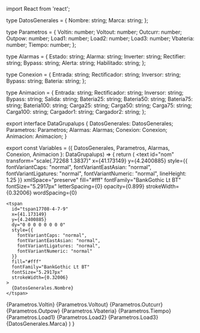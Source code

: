 import React from 'react';

type DatosGenerales = {
    Nombre: string;
    Marca: string;
};

type Parametros = {
    Voltin: number;
    Voltout: number;
    Outcurr: number;
    Outpow: number;
    Load1: number;
    Load2: number;
    Load3: number;
    Vbateria: number;
    Tiempo: number;
};

type Alarmas = {
    Estado: string;
    Alarma: string;
    Inverter: string;
    Rectifier: string;
    Bypass: string;
    Alerta: string;
    Habilitado: string;
};

type Conexion = {
    Entrada: string;
    Rectificador: string;
    Inversor: string;
    Bypass: string;
    Bateria: string;
};

type Animacion = {
  Entrada: string;
  Rectificador: string;
  Inversor: string;
  Bypass: string;
  Salida: string;
  Bateria25: string;
  Bateria50: string;
  Bateria75: string;
  Bateria100: string;
  Carga25: string;
  Carga50: string;
  Carga75: string;
  Carga100: string;
  Cargador1: string;
  Cargador2: string;
};

export interface DataGrupalups {
    DatosGenerales: DatosGenerales;
    Parametros: Parametros;
    Alarmas: Alarmas;
    Conexion: Conexion;
    Animacion: Animacion;
}

export const Variables = ({ DatosGenerales, Parametros, Alarmas, Conexion, Animacion }: DataGrupalups) => {
return (
  <g id="layer4" >
  <g id="g3896" 
    fill="none" 
    strokeWidth={0.591} 
    stroke="#0ceef8">
    <path id="path3200" d="M43.712 43.585h55.757" className ={Conexion.Bypass} />
    <path id="path3202" d="M108.01 43.51h3.828v8.765" className ={Conexion.Bypass} />
  </g>
  <text
    id="nom"
    transform="scale(.72268 1.3837)"
    x={41.173149}
    y={4.2400885}
    style={{
      fontVariantCaps: "normal",
      fontVariantEastAsian: "normal",
      fontVariantLigatures: "normal",
      fontVariantNumeric: "normal",
      lineHeight: 1.25
    }}
    xmlSpace="preserve"
    fill="#fff"
    fontFamily="BankGothic Lt BT"
    fontSize="5.2917px"
    letterSpacing={0}
    opacity={0.899}
    strokeWidth={0.32006}
    wordSpacing={0}
  >
    <tspan
      id="tspan17708-4-7-9"
      x={41.173149}
      y={4.2400885}
      dy="0 0 0 0 0 0 0 0"
      style={{
        fontVariantCaps: "normal",
        fontVariantEastAsian: "normal",
        fontVariantLigatures: "normal",
        fontVariantNumeric: "normal"
      }}
      fill="#fff"
      fontFamily="BankGothic Lt BT"
      fontSize="5.2917px"
      strokeWidth={0.32006}
    >
      {DatosGenerales.Nombre}
    </tspan>
  </text>
  <path
    id="path1125"
    d="M16.703 56.68v-2.072"
    strokeWidth={0.29825}
    stroke="#ff7f21"
  />
  <ellipse
    id="path1129"
    cx={16.703}
    cy={57.471}
    rx={0.20708}
    ry={0.32849}
    fill="none"
    opacity={0.979}
    strokeWidth={0.15302}
    stroke="#ff7f21"
  />
  <path
    id="habilitado_1.1b"
    d="M15.318 78.43c.988-6.237 2.059-5.859 2.415-.79.373 6.509 1.626 6.767 2.2.818"
    fill="none"
    strokeWidth={0.58427}
    stroke="#ff7f21"
  />
  <text
    id="ups1_1b_volt_in"
    transform="scale(1.0535 .94926)"
    x={133.46773}
    y={40.103359}
    style={{
      fontVariantCaps: "normal",
      fontVariantEastAsian: "normal",
      fontVariantLigatures: "normal",
      fontVariantNumeric: "normal",
      lineHeight: 1.25
    }}
    xmlSpace="preserve"
    fill="#fff"
    fontFamily="BankGothic Lt BT"
    fontSize="3.8806px"
    fontStretch="semi-expanded"
    letterSpacing={0}
    strokeWidth={0.24358}
    wordSpacing={0}
  >
    <tspan
      id="tspan15154"
      x={133.46773}
      y={40.103359}
      style={{
        fontVariantCaps: "normal",
        fontVariantEastAsian: "normal",
        fontVariantLigatures: "normal",
        fontVariantNumeric: "normal"
      }}
      fill="#fff"
      fontFamily="BankGothic Lt BT"
      fontSize="3.8806px"
      fontStretch="semi-expanded"
      strokeWidth={0.24358}
    >
      {Parametros.Voltin}
    </tspan>
  </text>
  <text
    id="ups1_1b_volt_out"
    transform="scale(1.0535 .94926)"
    x={133.46773}
    y={50.624111}
    style={{
      fontVariantCaps: "normal",
      fontVariantEastAsian: "normal",
      fontVariantLigatures: "normal",
      fontVariantNumeric: "normal",
      lineHeight: 1.25
    }}
    xmlSpace="preserve"
    fill="#fff"
    fontFamily="BankGothic Lt BT"
    fontSize="3.8806px"
    fontStretch="semi-expanded"
    letterSpacing={0}
    strokeWidth={0.24358}
    wordSpacing={0}
  >
    <tspan
      id="tspan15158"
      x={133.46773}
      y={50.624111}
      style={{
        fontVariantCaps: "normal",
        fontVariantEastAsian: "normal",
        fontVariantLigatures: "normal",
        fontVariantNumeric: "normal"
      }}
      fill="#fff"
      fontFamily="BankGothic Lt BT"
      fontSize="3.8806px"
      fontStretch="semi-expanded"
      strokeWidth={0.24358}
    >
      {Parametros.Voltout}
    </tspan>
  </text>
  <text
    id="ups1_1b_curr_out"
    transform="scale(1.0349 .96624)"
    x={135.86368}
    y={68.764359}
    style={{
      fontVariantCaps: "normal",
      fontVariantEastAsian: "normal",
      fontVariantLigatures: "normal",
      fontVariantNumeric: "normal",
      lineHeight: 1.25
    }}
    xmlSpace="preserve"
    fill="#fff"
    fontFamily="BankGothic Lt BT"
    fontSize="3.8806px"
    fontStretch="semi-expanded"
    letterSpacing={0}
    strokeWidth={0.24358}
    wordSpacing={0}
  >
    <tspan
      id="tspan15162"
      x={135.86368}
      y={68.764359}
      style={{
        fontVariantCaps: "normal",
        fontVariantEastAsian: "normal",
        fontVariantLigatures: "normal",
        fontVariantNumeric: "normal"
      }}
      fill="#fff"
      fontFamily="BankGothic Lt BT"
      fontSize="3.8806px"
      fontStretch="semi-expanded"
      strokeWidth={0.24358}
    >
      {Parametros.Outcurr}
    </tspan>
  </text>
  <text
    id="ups1_1b_pow_out"
    transform="scale(1.0349 .96624)"
    x={135.86368}
    y={79.746925}
    style={{
      fontVariantCaps: "normal",
      fontVariantEastAsian: "normal",
      fontVariantLigatures: "normal",
      fontVariantNumeric: "normal",
      lineHeight: 1.25
    }}
    xmlSpace="preserve"
    fill="#fff"
    fontFamily="BankGothic Lt BT"
    fontSize="3.8806px"
    fontStretch="semi-expanded"
    letterSpacing={0}
    strokeWidth={0.24358}
    wordSpacing={0}
  >
    <tspan
      id="tspan15166"
      x={135.86368}
      y={79.746925}
      style={{
        fontVariantCaps: "normal",
        fontVariantEastAsian: "normal",
        fontVariantLigatures: "normal",
        fontVariantNumeric: "normal"
      }}
      fill="#fff"
      fontFamily="BankGothic Lt BT"
      fontSize="3.8806px"
      fontStretch="semi-expanded"
      strokeWidth={0.24358}
    >
      {Parametros.Outpow}
    </tspan>
  </text>
  <ellipse
    id="ups1_1b_alarms"
    cx={39.476}
    cy={17.948}
    rx={3.5488}
    ry={3.4025}
    fillRule="evenodd"
    fill="#4d4d4d"
    className = { Alarmas.Alarma }
    opacity={0.899}
    paintOrder="markers stroke fill"
  />
  <ellipse
    id="path2610-3-6-9-2"
    transform="matrix(1.1537 0 0 1.0408 -50.748 -15.261)"
    cx={78.266}
    cy={31.379}
    rx={2.3671}
    ry={1.9181}
    fillRule="evenodd"
    fill="#fff"
    filter="url(#filter3102-5-0)"
    opacity={0.35}
    paintOrder="markers stroke fill"
  />
  <text
    id="ups1_1b_batt_vol"
    transform="scale(.82663 1.2097)"
    x={56.065269}
    y={66.720139}
    style={{
      fontVariantCaps: "normal",
      fontVariantEastAsian: "normal",
      fontVariantLigatures: "normal",
      fontVariantNumeric: "normal",
      lineHeight: 1.25
    }}
    xmlSpace="preserve"
    fill="#f9f9f9"
    fontFamily="BankGothic Lt BT"
    fontSize="2.4694px"
    fontStretch="semi-expanded"
    letterSpacing={0}
    strokeWidth={0.05281}
    stroke="#f8f9f9"
    wordSpacing={0}
  >
    <tspan
      id="tspan5836-0"
      x={56.065269}
      y={66.720139}
      style={{
        fontVariantCaps: "normal",
        fontVariantEastAsian: "normal",
        fontVariantLigatures: "normal",
        fontVariantNumeric: "normal"
      }}
      fill="#f9f9f9"
      fontFamily="BankGothic Lt BT"
      fontSize="2.4694px"
      fontStretch="semi-expanded"
      strokeWidth={0.05281}
      stroke="#f8f9f9"
    >
      {Parametros.Vbateria}
    </tspan>
  </text>
  <text
    id="ups1_1b_min_remaining"
    transform="scale(.82663 1.2097)"
    x={73.885124}
    y={66.612732}
    style={{
      fontVariantCaps: "normal",
      fontVariantEastAsian: "normal",
      fontVariantLigatures: "normal",
      fontVariantNumeric: "normal",
      lineHeight: 1.25
    }}
    xmlSpace="preserve"
    fill="#f9f9f9"
    fontFamily="BankGothic Lt BT"
    fontSize="3.5278px"
    fontStretch="semi-expanded"
    letterSpacing={0}
    strokeWidth={0.068936}
    stroke="#f8f9f9"
    wordSpacing={0}
  >
    <tspan
      id="tspan5836-0-7"
      x={73.885124}
      y={66.612732}
      style={{
        fontVariantCaps: "normal",
        fontVariantEastAsian: "normal",
        fontVariantLigatures: "normal",
        fontVariantNumeric: "normal"
      }}
      fill="#f9f9f9"
      fontFamily="BankGothic Lt BT"
      fontSize="3.5278px"
      fontStretch="semi-expanded"
      strokeWidth={0.068936}
      stroke="#f8f9f9"
    >
      {Parametros.Tiempo}
    </tspan>
  </text>
  <text
    id="ups1_1b_out_percent_load1"
    transform="scale(.82663 1.2097)"
    x={114.96709}
    y={66.456306}
    style={{
      fontFeatureSettings: "normal",
      fontVariantCaps: "normal",
      fontVariantLigatures: "normal",
      fontVariantNumeric: "normal",
      lineHeight: 1.25
    }}
    xmlSpace="preserve"
    fill="#f9f9f9"
    fontFamily="sans-serif"
    fontSize="2.5937px"
    letterSpacing={0}
    strokeWidth={0.05281}
    stroke="#f8f9f9"
    wordSpacing={0}
  >
    <tspan
      id="tspan5836-0-1"
      x={114.96709}
      y={66.456306}
      fill="#f9f9f9"
      strokeWidth={0.05281}
      stroke="#f8f9f9"
    >
      {Parametros.Load1}
    </tspan>
  </text>
  <text
    id="ups1_1b_out_percent_load2"
    transform="scale(.82663 1.2097)"
    x={132.76939}
    y={66.422234}
    style={{
      fontFeatureSettings: "normal",
      fontVariantCaps: "normal",
      fontVariantLigatures: "normal",
      fontVariantNumeric: "normal",
      lineHeight: 1.25
    }}
    xmlSpace="preserve"
    fill="#f9f9f9"
    fontFamily="sans-serif"
    fontSize="2.5937px"
    letterSpacing={0}
    strokeWidth={0.05281}
    stroke="#f8f9f9"
    wordSpacing={0}
  >
    <tspan
      id="tspan5836-0-1-8"
      x={132.76939}
      y={66.422234}
      fill="#f9f9f9"
      strokeWidth={0.05281}
      stroke="#f8f9f9"
    >
      {Parametros.Load2}
    </tspan>
  </text>
  <text
    id="ups1_1b_out_percent_load3"
    transform="scale(.82663 1.2097)"
    x={149.59042}
    y={66.422234}
    style={{
      fontFeatureSettings: "normal",
      fontVariantCaps: "normal",
      fontVariantLigatures: "normal",
      fontVariantNumeric: "normal",
      lineHeight: 1.25
    }}
    xmlSpace="preserve"
    fill="#f9f9f9"
    fontFamily="sans-serif"
    fontSize="2.5937px"
    letterSpacing={0}
    strokeWidth={0.05281}
    stroke="#f8f9f9"
    wordSpacing={0}
  >
    <tspan
      id="tspan5836-0-1-8-3"
      x={149.59042}
      y={66.422234}
      fill="#f9f9f9"
      strokeWidth={0.05281}
      stroke="#f8f9f9"
    >
      {Parametros.Load3}
    </tspan>
  </text>
  <path
    id="path11248-8-8"
    transform="matrix(.19483 0 0 .25728 15.016 34.362)"
    d="M8.706 1.679l7.253 12.56H1.454z"
    fill="#ff801f"
    opacity={0.999}
    paintOrder="markers fill stroke"
  />
  <path
    id="path11248-8-8-5"
    transform="matrix(.38967 0 0 .51457 13.32 31.872)"
    d="M8.706 1.679l7.253 12.56H1.454z"
    fill="none"
    className = {Alarmas.Rectifier}
    opacity={0.999}
    paintOrder="markers fill stroke"
    strokeLinecap="square"
    strokeWidth={1.6789}
    stroke="#ff801f"
  />
  <path
    id="path11248-8-8-5-1"
    transform="matrix(.38967 0 0 .51457 13.32 51.72)"
    d="M8.706 1.679l7.253 12.56H1.454z"
    fill="none"
    opacity={0.999}
    paintOrder="markers fill stroke"
    strokeLinecap="square"
    strokeWidth={1.6789}
    stroke="#ff801f"
  />
  <ellipse
    id="ups1_1b_alarms-3"
    cx={23.404}
    cy={17.948}
    rx={3.5488}
    ry={3.4025}
    fillRule="evenodd"
    fill="#4d4d4d"
    className={ Alarmas.Estado }
    opacity={0.899}
    paintOrder="markers stroke fill"
  />
  <ellipse
    id="path2610-3-6-9-2-8"
    transform="matrix(1.1537 0 0 1.0408 -66.821 -15.261)"
    cx={78.266}
    cy={31.379}
    rx={2.3671}
    ry={1.9181}
    fillRule="evenodd"
    fill="#fff"
    filter="url(#filter3102-5-0-7)"
    opacity={0.35}
    paintOrder="markers stroke fill"
  />
  <path
    id="pass1"
    transform="matrix(.80344 .59539 -.57908 .81527 0 0)"
    fillRule="evenodd"
    fill="#0ceef8"
    paintOrder="markers stroke fill"
    d="M108.38 -37.619H108.86513V-33.5373H108.38z"
  />
  <path
    id="path12235"
    d="M110.53 37.189h-3.644"
    fill="none"
    strokeWidth={0.55}
    stroke="#0cecf8"
  />
  <path
    id="ups1_1b_batt_charge_4"
    transform="matrix(1.2538 0 0 1.862 16.375 -373.56)"
    fill="none"
    className={Animacion.Bateria100}
    filter="url(#filter1671)"
    strokeWidth={0.17184}
    stroke="#0ceef8"
    d="M25.248 233.79H29.8307V234.914H25.248z"
  />
  <path
    id="ups1_1b_batt_charge_3"
    transform="matrix(1.2538 0 0 1.862 16.375 -373.23)"
    fill="#168698"
    className={Animacion.Bateria75}
    filter="url(#filter1671)"
    strokeWidth={0.17184}
    stroke="#0ceef8"
    d="M25.248 235.38H29.8307V236.504H25.248z"
  />
  <path
    id="ups1_1b_batt_charge_2"
    transform="matrix(1.2538 0 0 1.862 16.375 -372.9)"
    fill="#168698"
    className={Animacion.Bateria50}
    filter="url(#filter1671)"
    strokeWidth={0.17184}
    stroke="#0ceef8"
    d="M25.248 236.97H29.8307V238.094H25.248z"
  />
  <path
    id="ups1_1b_batt_charge_1"
    transform="matrix(1.2538 0 0 1.862 16.375 -373.56)"
    fill="#168698"
    className={Animacion.Bateria25}
    filter="url(#filter1671)"
    strokeWidth={0.17184}
    stroke="#0ceef8"
    d="M25.248 239.09H29.8307V240.214H25.248z"
  />
  <path
    id="ups1_1b_load1_4"
    transform="matrix(1.2538 0 0 1.862 62.816 -373.56)"
    fill="none"
    filter="url(#filter1671)"
    className = {Animacion.Carga100}
    strokeWidth={0.17184}
    stroke="#0ceef8"
    d="M25.248 233.79H29.8307V234.914H25.248z"
  />
  <path
    id="ups1_1b_load1_3"
    transform="matrix(1.2538 0 0 1.862 62.816 -373.23)"
    fill="none"
    filter="url(#filter1671)"
    className = {Animacion.Carga75}
    strokeWidth={0.17184}
    stroke="#0ceef8"
    d="M25.248 235.38H29.8307V236.504H25.248z"
  />
  <path
    id="ups1_1b_load1_2"
    transform="matrix(1.2538 0 0 1.862 62.816 -372.9)"
    fill="none"
    filter="url(#filter1671)"
    className = {Animacion.Carga50}
    strokeWidth={0.17184}
    stroke="#0ceef8"
    d="M25.248 236.97H29.8307V238.094H25.248z"
  />
  <path
    id="ups1_1b_load1_1"
    transform="matrix(1.2538 0 0 1.862 62.816 -373.56)"
    filter="url(#filter1671)"
    className ={Animacion.Carga25}
    strokeWidth={0.17184}
    stroke="#0ceef8"
    d="M25.248 239.09H29.8307V240.214H25.248z"
  />
  <path
    id="ups1_1b_load2_4"
    transform="matrix(1.2538 0 0 1.862 77.412 -373.56)"
    fill="none"
    filter="url(#filter1671)"
    className ={Animacion.Carga100}
    strokeWidth={0.17184}
    stroke="#0ceef8"
    d="M25.248 233.79H29.8307V234.914H25.248z"
  />
  <path
    id="ups1_1b_load2_3"
    transform="matrix(1.2538 0 0 1.862 77.412 -373.23)"
    fill="none"
    filter="url(#filter1671)"
    className ={Animacion.Carga75}
    strokeWidth={0.17184}
    stroke="#0ceef8"
    d="M25.248 235.38H29.8307V236.504H25.248z"
  />
  <path
    id="ups1_1b_load2_2"
    transform="matrix(1.2538 0 0 1.862 77.412 -372.9)"
    fill="none"
    filter="url(#filter1671)"
    className ={Animacion.Carga50}
    strokeWidth={0.17184}
    stroke="#0ceef8"
    d="M25.248 236.97H29.8307V238.094H25.248z"
  />
  <path
    id="ups1_1b_load2_1"
    transform="matrix(1.2538 0 0 1.862 77.412 -373.56)"
    fill="#168498"
    filter="url(#filter1671)"
    className ={Animacion.Carga25}
    strokeWidth={0.17184}
    stroke="#0ceef8"
    d="M25.248 239.09H29.8307V240.214H25.248z"
  />
  <path
    id="ups1_1b_load3_4"
    transform="matrix(1.2538 0 0 1.862 91.345 -373.56)"
    fill="none"
    filter="url(#filter1671)"
    className ={Animacion.Carga100}
    strokeWidth={0.17184}
    stroke="#0ceef8"
    d="M25.248 233.79H29.8307V234.914H25.248z"
  />
  <path
    id="ups1_1b_load3_3"
    transform="matrix(1.2538 0 0 1.862 91.345 -373.23)"
    fill="none"
    filter="url(#filter1671)"
    className ={Animacion.Carga75}
    strokeWidth={0.17184}
    stroke="#0ceef8"
    d="M25.248 235.38H29.8307V236.504H25.248z"
  />
  <path
    id="ups1_1b_load3_2"
    transform="matrix(1.2538 0 0 1.862 91.345 -372.9)"
    fill="none"
    filter="url(#filter1671)"
    className ={Animacion.Carga50}
    strokeWidth={0.17184}
    stroke="#0ceef8"
    d="M25.248 236.97H29.8307V238.094H25.248z"
  />
  <path
    id="ups1_1b_load3_1"
    transform="matrix(1.2538 0 0 1.862 91.345 -373.56)"
    fill="#168498"
    filter="url(#filter1671)"
    className ={Animacion.Carga25}
    strokeWidth={0.17184}
    stroke="#0ceef8"
    d="M25.248 239.09H29.8307V240.214H25.248z"
  />
  <text
    id="text16384-0-3-4-8"
    transform="scale(.94035 1.0634)"
    x={73.342178}
    y={18.909191}
    style={{
      fontVariantCaps: "normal",
      fontVariantEastAsian: "normal",
      fontVariantLigatures: "normal",
      fontVariantNumeric: "normal",
      lineHeight: 1.25
    }}
    xmlSpace="preserve"
    fill="#fff"
    fontFamily="BankGothic Lt BT"
    fontSize="7.0556px"
    letterSpacing={0}
    strokeOpacity={0.53395}
    strokeWidth={0.776}
    wordSpacing={0}
  >
    <tspan
      id="tspan16382-0-9-0-0"
      x={73.342178}
      y={18.909191}
      style={{
        fontVariantCaps: "normal",
        fontVariantEastAsian: "normal",
        fontVariantLigatures: "normal",
        fontVariantNumeric: "normal"
      }}
      fill="#fff"
      fontFamily="BankGothic Lt BT"
      fontSize="6.0556px"
      strokeOpacity={0.53395}
      strokeWidth={0.776}
    >
      {DatosGenerales.Marca}
    </tspan>
  </text>
  <path
    id="path1617"
    d="M43.368 52.601h21.164"
    fill="none"
    className = {Conexion.Entrada}
    strokeWidth={0.9}
    stroke="#0ceef8"
  />
  <path
    id="path11248-7"
    d="M53.952 52.599l-3.324 1.919V50.68z"
    fillOpacity={0.99667}
    fill="#009898"
    className = {Animacion.Entrada}
    opacity={0.999}
    paintOrder="markers fill stroke"
    strokeLinecap="square"
    strokeWidth={0.44417668000000005}
    stroke="#0becf7"
  />
  <path
    id="path1617-6-1"
    d="M95.805 52.668h34.123"
    fill="none"
    className = {Conexion.Inversor}
    strokeWidth={0.9}
    stroke="#0ceef8"
  />
  <path
    id="path11248-7-6"
    d="M106.096 52.599l-3.324 1.919V50.68z"
    fillOpacity={0.99667}
    fill="#009898"
    className = {Animacion.Inversor}
    opacity={0.999}
    paintOrder="markers fill stroke"
    strokeLinecap="square"
    strokeWidth={0.44417668000000005}
    stroke="#0bf0f7"
  />
  <path
    id="path11248-7-6-8"
    d="M119.136 52.599l-3.324 1.919V50.68z"
    fillOpacity={0.99667}
    fill="#009898"
    className = {Animacion.Inversor}
    opacity={0.999}
    paintOrder="markers fill stroke"
    strokeLinecap="square"
    strokeWidth={0.44417668000000005}
    stroke="#0bf0f7"
  />
  <path
    id="path11248-7-6-4"
    d="M133.376 52.599l-3.324 1.919V50.68z"
    fillOpacity={0.99667}
    fill="#009898"
    className={Animacion.Salida}
    opacity={0.999}
    paintOrder="markers fill stroke"
    strokeLinecap="square"
    strokeWidth={0.44417668000000005}
    stroke="#0bf0f7"
  />
  <path
    id="path12231"
    d="M106.89 37.189H88.297v6.348H43.711"
    fill="none"
    className = {Conexion.Entrada}
    strokeWidth={0.55}
    stroke="#0bedf9"
  />
  <path
    id="path12233"
    d="M110.53 37.189h14.299v14.9"
    fill="none"
    className={Conexion.Bypass}
    strokeWidth={0.55}
    stroke="#0decf8"
  />
  <path
    id="path11248-7-6-4-7"
    d="M124.85 46.939l-1.919-3.324h3.838z"
    fillOpacity={0.99667}
    opacity={0.99}
    className = {Animacion.Bypass}
    paintOrder="markers fill stroke"
    strokeLinecap="square"
    strokeWidth={0.4442}
    stroke="#0bf0f7"
  />
  <path
    id="path11248-7-6-8-8"
    d="M120.196 37.259l-3.324 1.919V35.34z"
    fillOpacity={0.99667}
    className = {Animacion.Bypass}
    opacity={0.999}
    paintOrder="markers fill stroke"
    strokeLinecap="square"
    strokeWidth={0.44417668000000005}
    stroke="#0bf0f7"
  />
  <path
    id="path11248"
    d="M53.95 43.449l-3.323 1.919V41.53z"
    fillOpacity={0.99667}
    fill="#009898"
    className = {Animacion.Entrada}
    opacity={0.999}
    paintOrder="markers fill stroke"
    strokeLinecap="square"
    strokeWidth={0.44417668000000005}
    stroke="#0bf0f7"
  />
  <path
    id="stat_inv"
    fill="#168498"
    className ={Alarmas.Inverter}
    strokeWidth={0.31562}
    stroke="#0ceef8"
    d="M89.178 51.337H93.3974V53.6152H89.178z"
  />
  <path
    id="stat_rec"
    fill="#168498"
    className = {Alarmas.Rectifier}
    strokeWidth={0.31562}
    stroke="#0ceef8"
    d="M66.616 51.268H70.83539999999999V53.5462H66.616z"
  />
  <path
    id="path1607"
    d="M101.27 41.915h5.204v3.22h-4.77l-.432-.172z"
    fill="#099"
    className = {Alarmas.Bypass}
    strokeWidth=".32924px"
    stroke="#0ceef8"
  />
  <path
    id="path1649"
    d="M75.131 68.218h9.757"
    fill="none"
    className = {Conexion.Rectificador}
    strokeWidth={0.82751}
    stroke="#0ceef8"
  />
  <path
    id="path1651"
    d="M77.083 69.828h5.962"
    fill="none"
    className = {Conexion.Rectificador}
    strokeWidth={0.82751}
    stroke="#0ceef8"
  />
  <path
    id="path1653"
    d="M75.24 71.438h9.431"
    fill="none"
    className = {Conexion.Rectificador}
    strokeWidth={0.82751}
    stroke="#0ceef8"
  />
  <path
    id="path1655"
    d="M76.866 73.048h6.18"
    fill="none"
    className = {Conexion.Rectificador}
    strokeWidth={0.82751}
    stroke="#0ceef8"
  />
  <path
    id="path1643"
    d="M79.816 52.279v15.939"
    fill="none"
    className = {Conexion.Rectificador}
    strokeWidth=".32924px"
    stroke="#0ceef8"
  />
  <path
    id="path11248-7-6-4-7-1"
    d="M79.803 60.6l-1.919-3.324h3.838z"
    fillOpacity={0.99667}
    className = {Animacion.Cargador1}
    opacity={0.999}
    paintOrder="markers fill stroke"
    strokeLinecap="square"
    strokeWidth={0.4442}
    stroke="#0bf0f7"
  />
  <path
    id="path11248-8"
    d="M79.803 62.541l1.919 3.324h-3.838z"
    fillOpacity={0.99667}
    fill="#009898"
    className = {Animacion.Cargador2}
    opacity={0.999}
    paintOrder="markers fill stroke"
    strokeLinecap="square"
    strokeWidth={0.4442}
    stroke="#0bf0f7"
  />
  <path
    id="path1617-6"
    d="M73.261 52.515h13.835"
    fill="none"
    className = {Conexion.Rectificador}
    strokeWidth={0.9}
    stroke="#0ceef8"
  />
</g>
)
} 